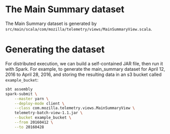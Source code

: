 The Main Summary dataset
========================

The Main Summary dataset is generated by `src/main/scala/com/mozilla/telemetry/views/MainSummaryView.scala`.

Generating the dataset
======================

For distributed execution, we can build a self-contained JAR file, then run it
with Spark.  For example, to generate the main_summary dataset for April 12,
2016 to April 28, 2016, and storing the resulting data in an s3 bucket called
`example_bucket`:

```bash
sbt assembly
spark-submit \
    --master yarn \
    --deploy-mode client \
    --class com.mozilla.telemetry.views.MainSummaryView \
    telemetry-batch-view-1.1.jar \
    --bucket example_bucket \
    --from 20160412 \
    --to 20160428
```
